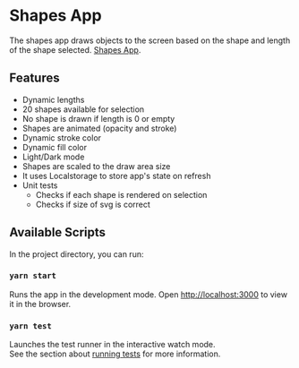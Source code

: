 # Shapes App

The shapes app draws objects to the screen based on the shape and length of the shape selected. [Shapes App](https://shapes-omega.vercel.app/).

## Features

- Dynamic lengths
- 20 shapes available for selection
- No shape is drawn if length is 0 or empty
- Shapes are animated (opacity and stroke)
- Dynamic stroke color
- Dynamic fill color
- Light/Dark mode
- Shapes are scaled to the draw area size
- It uses Localstorage to store app's state on refresh
- Unit tests
  - Checks if each shape is rendered on selection
  - Checks if size of svg is correct

## Available Scripts

In the project directory, you can run:

### `yarn start`

Runs the app in the development mode.
Open [http://localhost:3000](http://localhost:3000) to view it in the browser.

### `yarn test`

Launches the test runner in the interactive watch mode.\
See the section about [running tests](https://facebook.github.io/create-react-app/docs/running-tests) for more information.

